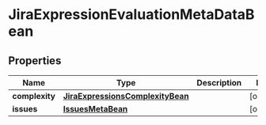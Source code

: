 

# JiraExpressionEvaluationMetaDataBean


## Properties

| Name | Type | Description | Notes |
|------------ | ------------- | ------------- | -------------|
|**complexity** | [**JiraExpressionsComplexityBean**](JiraExpressionsComplexityBean.md) |  |  [optional] |
|**issues** | [**IssuesMetaBean**](IssuesMetaBean.md) |  |  [optional] |



